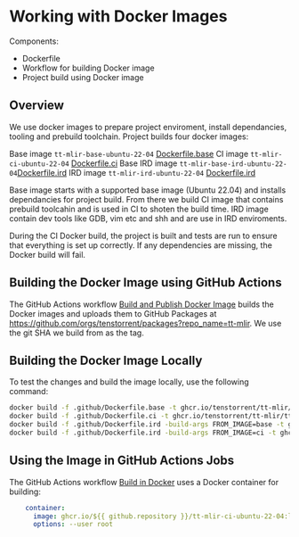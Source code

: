 # Working with Docker Images

Components:
  - Dockerfile
  - Workflow for building Docker image
  - Project build using Docker image

## Overview

We use docker images to prepare project enviroment, install dependancies, tooling and prebuild toolchain.
Project builds four docker images:

Base image `tt-mlir-base-ubuntu-22-04` [Dockerfile.base](.github/Dockerfile.base)
CI image `tt-mlir-ci-ubuntu-22-04` [Dockerfile.ci](.github/Dockerfile.ci)
Base IRD image `tt-mlir-base-ird-ubuntu-22-04`[Dockerfile.ird](.github/Dockerfile.ird)
IRD image `tt-mlir-ird-ubuntu-22-04` [Dockerfile.ird](.github/Dockerfile.ird)

Base image starts with a supported base image (Ubuntu 22.04) and installs dependancies for project build. From there we build CI image that contains prebuild toolcahin and is used in CI to shoten the build time. IRD image contain dev tools like GDB, vim etc and shh and are use in IRD enviroments.

During the CI Docker build, the project is built and tests are run to ensure that everything is set up correctly. If any dependencies are missing, the Docker build will fail.

## Building the Docker Image using GitHub Actions

The GitHub Actions workflow [Build and Publish Docker Image](.github/workflows/build-image.yml) builds the Docker images and uploads them to GitHub Packages at https://github.com/orgs/tenstorrent/packages?repo_name=tt-mlir. We use the git SHA we build from as the tag.

## Building the Docker Image Locally

To test the changes and build the image locally, use the following command:
```bash
docker build -f .github/Dockerfile.base -t ghcr.io/tenstorrent/tt-mlir/tt-mlir-base-ubuntu-22-04:latest .
docker build -f .github/Dockerfile.ci -t ghcr.io/tenstorrent/tt-mlir/tt-mlir-ci-ubuntu-22-04:latest .
docker build -f .github/Dockerfile.ird -build-args FROM_IMAGE=base -t ghcr.io/tenstorrent/tt-mlir/tt-mlir-ird-base-ubuntu-22-04:latest .
docker build -f .github/Dockerfile.ird -build-args FROM_IMAGE=ci -t ghcr.io/tenstorrent/tt-mlir/tt-mlir-ird-ubuntu-22-04:latest .
```

## Using the Image in GitHub Actions Jobs

The GitHub Actions workflow [Build in Docker](.github/workflows/docker-build.yml) uses a Docker container for building:
```yaml
    container:
      image: ghcr.io/${{ github.repository }}/tt-mlir-ci-ubuntu-22-04:latest
      options: --user root
```
